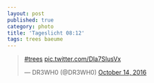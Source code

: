 ```yaml
---
layout: post
published: true
category: photo
title: 'Tageslicht 08:12'
tags: trees baeume
---
```

<blockquote class="twitter-tweet"><p lang="und" dir="ltr"><a href="https://twitter.com/hashtag/trees?src=hash">#trees</a> <a href="https://t.co/Dla7SIusVx">pic.twitter.com/Dla7SIusVx</a></p>&mdash; DR3WH0 (@DR3WH0) <a href="https://twitter.com/DR3WH0/status/786917590765481985">October 14, 2016</a></blockquote>
<script async src="//platform.twitter.com/widgets.js" charset="utf-8"></script>
